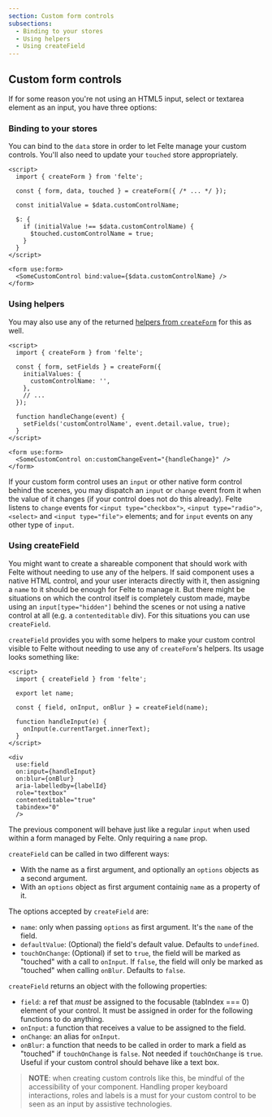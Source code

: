 ```yaml
---
section: Custom form controls
subsections:
  - Binding to your stores
  - Using helpers
  - Using createField
---
```


## Custom form controls

If for some reason you're not using an HTML5 input, select or textarea element as an input, you have three options:

### Binding to your stores

You can bind to the `data` store in order to let Felte manage your custom controls. You'll also need to update your `touched` store appropriately.

```svelte
<script>
  import { createForm } from 'felte';

  const { form, data, touched } = createForm({ /* ... */ });

  const initialValue = $data.customControlName;

  $: {
    if (initialValue !== $data.customControlName) {
      $touched.customControlName = true;
    }
  }
</script>

<form use:form>
  <SomeCustomControl bind:value={$data.customControlName} />
</form>
```

### Using helpers

You may also use any of the returned [helpers from `createForm`](/docs/svelte/helper-functions) for this as well.

```svelte
<script>
  import { createForm } from 'felte';

  const { form, setFields } = createForm({
    initialValues: {
      customControlName: '',
    },
    // ...
  });

  function handleChange(event) {
    setFields('customControlName', event.detail.value, true);
  }
</script>

<form use:form>
  <SomeCustomControl on:customChangeEvent="{handleChange}" />
</form>
```

If your custom form control uses an `input` or other native form control behind the scenes, you may dispatch an `input` or `change` event from it when the value of it changes (if your control does not do this already). Felte listens to `change` events for `<input type="checkbox">`, `<input type="radio">`, `<select>` and `<input type="file">` elements; and for `input` events on any other type of `input`.

### Using createField

You might want to create a shareable component that should work with Felte without needing to use any of the helpers. If said component uses a native HTML control, and your user interacts directly with it, then assigning a `name` to it should be enough for Felte to manage it. But there might be situations on which the control itself is completely custom made, maybe using an `input[type="hidden"]` behind the scenes or not using a native control at all (e.g. a `contenteditable` div). For this situations you can use `createField`.

`createField` provides you with some helpers to make your custom control visible to Felte without needing to use any of `createForm`'s helpers. Its usage looks something like:

```svelte
<script>
  import { createField } from 'felte';

  export let name;

  const { field, onInput, onBlur } = createField(name);

  function handleInput(e) {
    onInput(e.currentTarget.innerText);
  }
</script>

<div
  use:field
  on:input={handleInput}
  on:blur={onBlur}
  aria-labelledby={labelId}
  role="textbox"
  contenteditable="true"
  tabindex="0"
  />
```

The previous component will behave just like a regular `input` when used within a form managed by Felte. Only requiring a `name` prop.

`createField` can be called in two different ways:

- With the name as a first argument, and optionally an `options` objects as a second argument.
- With an `options` object as first argument containig `name` as a property of it.

The options accepted by `createField` are:

- `name`: only when passing `options` as first argument. It's the `name` of the field.
- `defaultValue`: (Optional) the field's default value. Defaults to `undefined`.
- `touchOnChange`: (Optional) if set to `true`, the field will be marked as "touched" with a call to `onInput`. If `false`, the field will only be marked as "touched" when calling `onBlur`. Defaults to `false`.

`createField` returns an object with the following properties:

- `field`: a ref that _must_ be assigned to the focusable (tabIndex === 0) element of your control. It must be assigned in order for the following functions to do anything.
- `onInput`: a function that receives a value to be assigned to the field.
- `onChange`: an alias for `onInput`.
- `onBlur`: a function that needs to be called in order to mark a field as "touched" if `touchOnChange` is `false`. Not needed if `touchOnChange` is `true`. Useful if your custom control should behave like a text box.

> **NOTE**: when creating custom controls like this, be mindful of the accessibility of your component. Handling proper keyboard interactions, roles and labels is a must for your custom control to be seen as an input by assistive technologies.
